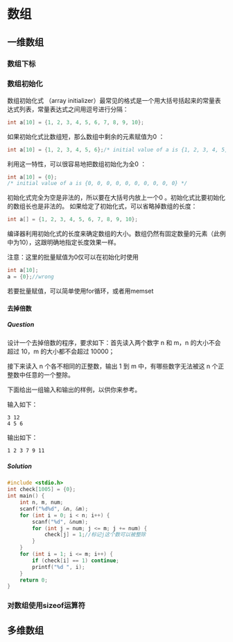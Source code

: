 # 数组

## 一维数组

### 数组下标

### 数组初始化

数组初始化式 （array initializer）最常见的格式是一个用大括号括起来的常量表达式列表，常量表达式之间用逗号进行分隔：

```c
int a[10] = {1, 2, 3, 4, 5, 6, 7, 8, 9, 10};
```

如果初始化式比数组短，那么数组中剩余的元素赋值为0 ：

```c
int a[10] = {1, 2, 3, 4, 5, 6};/* initial value of a is {1, 2, 3, 4, 5, 6, 0, 0, 0, 0} */
```

利用这一特性，可以很容易地把数组初始化为全0 ：

```c
int a[10] = {0};
/* initial value of a is {0, 0, 0, 0, 0, 0, 0, 0, 0, 0} */
```

初始化式完全为空是非法的，所以要在大括号内放上一个0 。初始化式比要初始化的数组长也是非法的。
如果给定了初始化式，可以省略掉数组的长度：

```c
int a[] = {1, 2, 3, 4, 5, 6, 7, 8, 9, 10};
```

编译器利用初始化式的长度来确定数组的大小。数组仍然有固定数量的元素（此例中为10），这跟明确地指定长度效果一样。

注意：这里的批量赋值为0仅可以在初始化时使用

```c
int a[10];
a = {0};//wrong
```

若要批量赋值，可以简单使用for循环，或者用memset

#### 去掉倍数

##### Question

设计一个去掉倍数的程序，要求如下：首先读入两个数字 n 和 m，n 的大小不会超过 10，m 的大小都不会超过 10000；

接下来读入 n 个各不相同的正整数，输出 1 到 m 中，有哪些数字无法被这 n 个正整数中任意的一个整除。

下面给出一组输入和输出的样例，以供你来参考。

输入如下：

```shell
3 12
4 5 6
```

输出如下：

```shell
1 2 3 7 9 11
```

##### Solution

```c
#include <stdio.h>
int check[1005] = {0};
int main() {
    int n, m, num;
    scanf("%d%d", &n, &m);
    for (int i = 0; i < n; i++) {
        scanf("%d", &num);
        for (int j = num; j <= m; j += num) {
            check[j] = 1;//标记j这个数可以被整除
        }
    }
    for (int i = 1; i <= m; i++) {
        if (check[i] == 1) continue;
        printf("%d ", i);
    }
    return 0;
}
```

### 对数组使用sizeof运算符

## 多维数组
